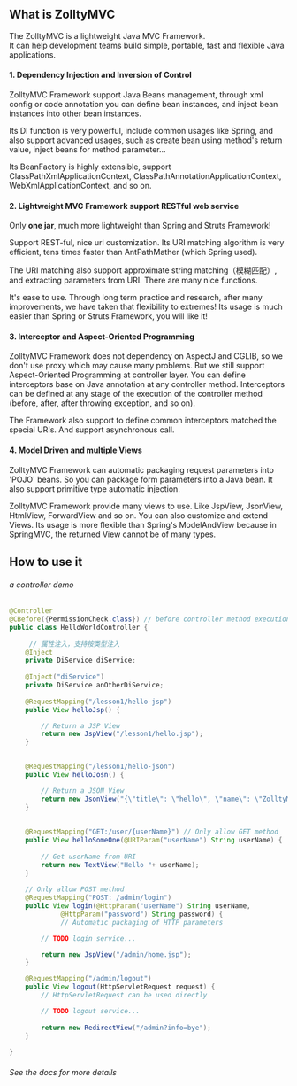 What is ZolltyMVC 
----------------------------

The ZolltyMVC is a lightweight Java MVC Framework.  
It can help development teams build simple, portable, fast and flexible Java applications.
 
#### 1. Dependency Injection and Inversion of Control

ZolltyMVC Framework support Java Beans management, through xml config or code annotation you can define bean instances, and inject bean instances into other bean instances.

Its DI function is very powerful, include common usages like Spring, and also support advanced usages, such as create bean using method's return value, inject beans for method parameter...
  
Its BeanFactory is highly extensible, support ClassPathXmlApplicationContext, ClassPathAnnotationApplicationContext, WebXmlApplicationContext, and so on. 
 
#### 2. Lightweight MVC Framework support RESTful web service

Only **one jar**, much more lightweight than Spring and Struts Framework! 

Support REST-ful, nice url customization. Its URI matching algorithm is very efficient, tens times faster than AntPathMather (which Spring used).

The URI matching also support approximate string matching（模糊匹配）, and extracting parameters from URI. There are many nice functions.

It's ease to use. Through long term practice and research, after many improvements, we have taken that flexibility to extremes! Its usage is much easier than Spring or Struts Framework, you will like it!

#### 3. Interceptor and Aspect-Oriented Programming

ZolltyMVC Framework does not dependency on AspectJ and CGLIB, so we don't use proxy which may cause many problems. But we still support Aspect-Oriented Programming at controller layer. You can define interceptors base on Java annotation at any controller method. Interceptors can be defined at any stage of the execution of the controller method (before, after, after throwing exception, and so on).

The Framework also support to define common interceptors matched the special URIs. And support asynchronous call.


#### 4. Model Driven and multiple Views

ZolltyMVC Framework can automatic packaging request parameters into 'POJO' beans. So you can package form parameters into a Java bean. It also support primitive type automatic injection.

ZolltyMVC Framework provide many views to use. Like JspView, JsonView, HtmlView, ForwardView and so on. You can also customize and extend Views. Its usage is more flexible than Spring's ModelAndView because in SpringMVC, the returned View cannot be of many types.


How to use it 
---------------------------------------

###### a controller demo 

```java
@Controller
@CBefore({PermissionCheck.class}) // before controller method execution
public class HelloWorldController {
 
     // 属性注入，支持按类型注入
    @Inject
    private DiService diService;
    
    @Inject("diService")
    private DiService anOtherDiService;
    
    @RequestMapping("/lesson1/hello-jsp")
    public View helloJsp() {

        // Return a JSP View
        return new JspView("/lesson1/hello.jsp");
    }
    

    @RequestMapping("/lesson1/hello-json")
    public View helloJosn() {

        // Return a JSON View
        return new JsonView("{\"title\": \"hello\", \"name\": \"ZolltyMVC\"}");
    }
    
    
    @RequestMapping("GET:/user/{userName}") // Only allow GET method 
    public View helloSomeOne(@URIParam("userName") String userName) {
        
        // Get userName from URI
        return new TextView("Hello "+ userName);
    }
    
    // Only allow POST method 
    @RequestMapping("POST: /admin/login")
    public View login(@HttpParam("userName") String userName, 
             @HttpParam("password") String password) { 
             // Automatic packaging of HTTP parameters

        // TODO login service...

        return new JspView("/admin/home.jsp");
    }

    @RequestMapping("/admin/logout")
    public View logout(HttpServletRequest request) { 
    	// HttpServletRequest can be used directly

        // TODO logout service...
        
        return new RedirectView("/admin?info=bye");
    }
    
}
```
###### See the docs for more details  
